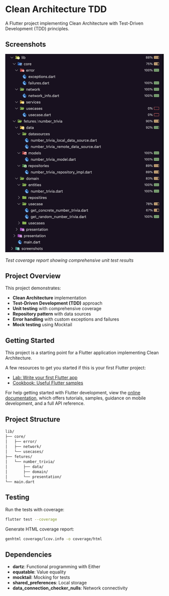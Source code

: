 # Clean Architecture TDD

A Flutter project implementing Clean Architecture with Test-Driven Development (TDD) principles.

## Screenshots

![Test Coverage Report](screenshots/image.png)

*Test coverage report showing comprehensive unit test results*

## Project Overview

This project demonstrates:
- **Clean Architecture** implementation
- **Test-Driven Development (TDD)** approach
- **Unit testing** with comprehensive coverage
- **Repository pattern** with data sources
- **Error handling** with custom exceptions and failures
- **Mock testing** using Mocktail

## Getting Started

This project is a starting point for a Flutter application implementing Clean Architecture.

A few resources to get you started if this is your first Flutter project:

- [Lab: Write your first Flutter app](https://docs.flutter.dev/get-started/codelab)
- [Cookbook: Useful Flutter samples](https://docs.flutter.dev/cookbook)

For help getting started with Flutter development, view the
[online documentation](https://docs.flutter.dev/), which offers tutorials,
samples, guidance on mobile development, and a full API reference.

## Project Structure

```
lib/
├── core/
│   ├── error/
│   ├── network/
│   └── usecases/
├── fetures/
│   └── number_trivia/
│       ├── data/
│       ├── domain/
│       └── presentation/
└── main.dart
```

## Testing

Run the tests with coverage:
```bash
flutter test --coverage
```

Generate HTML coverage report:
```bash
genhtml coverage/lcov.info -o coverage/html
```

## Dependencies

- **dartz**: Functional programming with Either
- **equatable**: Value equality
- **mocktail**: Mocking for tests
- **shared_preferences**: Local storage
- **data_connection_checker_nulls**: Network connectivity